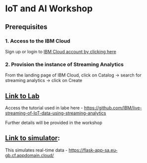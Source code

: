 # IoT and AI Workshop 

## Prerequisites 

### 1. Access to the IBM Cloud

Sign up or login to [IBM Cloud account by clicking here](https://ibm.biz/Bdqy3t)

### 2. Provision the instance of Streaming Analytics

From the landing page of IBM Cloud, click on Catalog -> search for streaming analytics -> click on Create

## [Link to Lab](https://github.com/IBM/live-streaming-of-IoT-data-using-streaming-analytics)

Access the tutorial used in labe here - https://github.com/IBM/live-streaming-of-IoT-data-using-streaming-analytics

Further details will be provided in the workshop

## [Link to simulator](https://flask-app-sa.eu-gb.cf.appdomain.cloud/):

This simulates real-time data - https://flask-app-sa.eu-gb.cf.appdomain.cloud/
